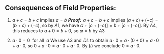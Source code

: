 ## Consequences of Field Properties:

1. $a+c=b+c$   implies  $a=b$
   ***Proof:***
   $a + c = b + c$ implies $(a + c)+(−c)=(b + c)+(−c)$, so by $A1$, we have $a + [c + (−c)] = b + [c + (−c)]$. By $A4$, this reduces to $a +0= b + 0$, so $a = b$ by $A3$

2. $a · 0=0 \:\:\text{for all}\:\: a$
   We use $A3$ and $DL$ to obtain $a · 0 = a · (0 + 0) = a · 0 + a · 0$, so $0 + a · 0 = a · 0 + a · 0$. By $(i)$ we conclude $0 = a · 0$.

